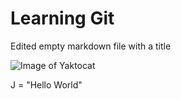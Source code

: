 # Learning Git

Edited empty markdown file with a title

![Image of Yaktocat](https://octodex.github.com/images/yaktocat.png)


J = "Hello World"
